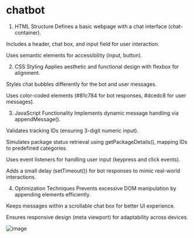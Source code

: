 # chatbot

1. HTML Structure
Defines a basic webpage with a chat interface (chat-container).

Includes a header, chat box, and input field for user interaction.

Uses semantic elements for accessibility (input, button).

2. CSS Styling
Applies aesthetic and functional design with flexbox for alignment.

Styles chat bubbles differently for the bot and user messages.

Uses color-coded elements (#81c784 for bot responses, #dcedc8 for user messages).

3. JavaScript Functionality
Implements dynamic message handling via appendMessage().

Validates tracking IDs (ensuring 3-digit numeric input).

Simulates package status retrieval using getPackageDetails(), mapping IDs to predefined categories.

Uses event listeners for handling user input (keypress and click events).

Adds a small delay (setTimeout()) for bot responses to mimic real-world interactions.

4. Optimization Techniques
Prevents excessive DOM manipulation by appending elements efficiently.

Keeps messages within a scrollable chat box for better UI experience.

Ensures responsive design (meta viewport) for adaptability across devices.

![image](https://github.com/user-attachments/assets/d3a8fff6-316a-4942-9c8b-1ff53e1a11c4)
